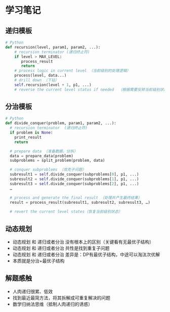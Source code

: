 #  学习笔记
## 递归模板

```py
# Python
def recursion(level, param1, param2, ...): 
    # recursion terminator (递归终止符)
    if level > MAX_LEVEL: 
	   process_result 
	   return 
    # process logic in current level （当前级别的处理逻辑）
    process(level, data...) 
    # drill down （下钻）
    self.recursion(level + 1, p1, ...) 
    # reverse the current level status if needed  （根据需要反转当前级别状态）
```
## 分治模板
```py
# Python
def divide_conquer(problem, param1, param2, ...): 
  # recursion terminator  (递归终止符)
  if problem is None: 
	print_result 
	return 

  # prepare data （准备数据，分拆）
  data = prepare_data(problem) 
  subproblems = split_problem(problem, data) 

  # conquer subproblems （攻克子问题）
  subresult1 = self.divide_conquer(subproblems[0], p1, ...) 
  subresult2 = self.divide_conquer(subproblems[1], p1, ...) 
  subresult3 = self.divide_conquer(subproblems[2], p1, ...) 
  …

  # process and generate the final result （处理并产生最终结果）
  result = process_result(subresult1, subresult2, subresult3, …)
	
  # revert the current level states（恢复当前级别状态）
```
## 动态规划
- 动态规划 和 递归或者分治 没有根本上的区别（关键看有无最优子结构）
- 动态规划 和 递归或者分治 共性是找到重复子问题
- 动态规划 和 递归或者分治 差异是：DP有最优子结构，中途可以淘汰次优解
- 本质就是分治+最优子结构
## 解题感触
- 人肉递归很累、低效
- 找到最近最简方法，将其拆解成可重复解决的问题
- 数学归纳法思维（抵制人肉递归的诱惑）
